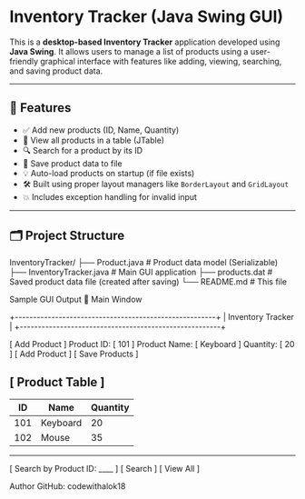 # Inventory Tracker (Java Swing GUI)

This is a **desktop-based Inventory Tracker** application developed using **Java Swing**. It allows users to manage a list of products using a user-friendly graphical interface with features like adding, viewing, searching, and saving product data.

---

## 🎯 Features

- ✅ Add new products (ID, Name, Quantity)
- 📄 View all products in a table (JTable)
- 🔍 Search for a product by its ID
- 💾 Save product data to file
- 💡 Auto-load products on startup (if file exists)
- 🛠️ Built using proper layout managers like `BorderLayout` and `GridLayout`
- 💥 Includes exception handling for invalid input

---

## 🗂️ Project Structure

InventoryTracker/
├── Product.java # Product data model (Serializable)
├── InventoryTracker.java # Main GUI application
├── products.dat # Saved product data file (created after saving)
└── README.md # This file

 Sample GUI Output
🧾 Main Window

+-------------------------------------------------------+
|                Inventory Tracker                      |
+-------------------------------------------------------+

[ Add Product ]
Product ID:       [   101        ]
Product Name:     [ Keyboard     ]
Quantity:         [   20         ]
[ Add Product ] [ Save Products ]

[ Product Table ]
--------------------------------------------------------
|  ID  |     Name     | Quantity |
|------|--------------|----------|
| 101  | Keyboard     |   20     |
| 102  | Mouse        |   35     |
--------------------------------------------------------

[ Search by Product ID: ____ ] [ Search ] [ View All ]

Author
GitHub: codewithalok18
